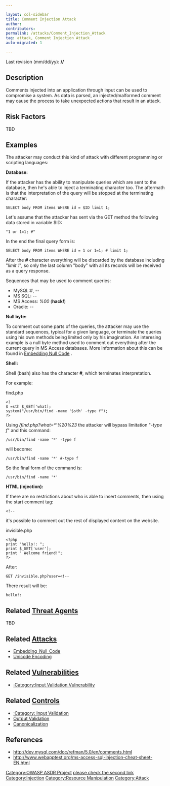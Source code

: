 ```yaml
---

layout: col-sidebar
title: Comment Injection Attack
author: 
contributors: 
permalink: /attacks/Comment_Injection_Attack
tag: attack, Comment Injection Attack
auto-migrated: 1

---
```




Last revision (mm/dd/yy): **//**

## Description

Comments injected into an application through input can be used to
compromise a system. As data is parsed, an injected/malformed comment
may cause the process to take unexpected actions that result in an
attack.

## Risk Factors

TBD

## Examples

The attacker may conduct this kind of attack with different programming
or scripting languages:

**Database:**

If the attacker has the ability to manipulate queries which are sent to
the database, then he's able to inject a terminating character too. The
aftermath is that the interpretation of the query will be stopped at the
terminating character:

    SELECT body FROM items WHERE id = $ID limit 1;

Let's assume that the attacker has sent via the GET method the following
data stored in variable $ID:

    "1 or 1=1; #"

In the end the final query form is:

    SELECT body FROM items WHERE id = 1 or 1=1; # limit 1;

After the **\#** character everything will be discarded by the database
including "*limit 1*", so only the last column "body" with all its
records will be received as a query response.

Sequences that may be used to comment queries:

  - MySQL:*\#*, *--*
  - MS SQL: *--*
  - MS Access: *%00* (**hack\!**)
  - Oracle: *--*

**Null byte:**

To comment out some parts of the queries, the attacker may use the
standard sequences, typical for a given language, or terminate the
queries using his own methods being limited only by his imagination. An
interesing example is a null byte method used to comment out everything
after the current query in MS Access databases. More information about
this can be found in [Embedding Null
Code](Embedding_Null_Code "wikilink") .

**Shell:**

Shell (bash) also has the character **\#**, which terminates
interpretation.

For example:

find.php

    <?
    $ =sth $_GET['what];
    system("/usr/bin/find -name '$sth' -type f");
    ?>

Using */find.php?what=\*'%20%23* the attacker will bypass limitation
"*-type f*" and this command:

    /usr/bin/find -name '*' -type f

will become:

    /usr/bin/find -name '*' #-type f

So the final form of the command is:

    /usr/bin/find -name '*'

**HTML (injection):**

If there are no restrictions about who is able to insert comments, then
using the start comment tag:

    <!--

it's possible to comment out the rest of displayed content on the
website.

invisible.php

    <?php
    print "hello!: ";
    print $_GET['user'];
    print " Welcome friend!";
    ?>

After:

    GET /invisible.php?user=<!--

There result will be:

    hello!:

## Related [Threat Agents](Threat_Agents "wikilink")

TBD

## Related [Attacks](Attacks "wikilink")

  - [Embedding_Null_Code](Embedding_Null_Code "wikilink")
  - [Unicode Encoding](Unicode_Encoding "wikilink")

## Related [Vulnerabilities](Vulnerabilities "wikilink")

  - [:Category:Input Validation
    Vulnerability](:Category:Input_Validation_Vulnerability "wikilink")

## Related [Controls](Controls "wikilink")

  - [:Category: Input
    Validation](:Category:_Input_Validation "wikilink")
  - [Output Validation](Output_Validation "wikilink")
  - [Canonicalization](Canonicalization "wikilink")

## References

  - <http://dev.mysql.com/doc/refman/5.0/en/comments.html>
  - <http://www.webapptest.org/ms-access-sql-injection-cheat-sheet-EN.html>

[Category:OWASP ASDR Project](Category:OWASP_ASDR_Project "wikilink")
[please check the second link](Category:FIXME "wikilink")
[Category:Injection](Category:Injection "wikilink") [Category:Resource
Manipulation](Category:Resource_Manipulation "wikilink")
[Category:Attack](Category:Attack "wikilink")